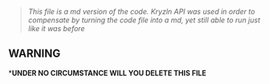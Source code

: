 > _This file is a md version of the code. Kryzln API was used in order to compensate by turning the code file into a md, yet still able to run just like it was before_
## WARNING
***UNDER NO CIRCUMSTANCE WILL YOU DELETE THIS FILE**
